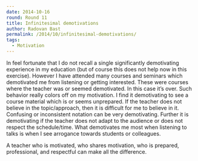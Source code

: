 ```yaml
---
date: 2014-10-16
round: Round 11
title: Infinitesimal demotivations
author: Radovan Bast
permalink: /2014/10/infinitesimal-demotivations/
tags:
  - Motivation
---
```

In feel fortunate that I do not recall a single significantly demotivating experience in my education (but of course this does not help now in this exercise). However I have attended many courses and seminars which demotivated me from listening or getting interested. These were courses where the teacher was or seemed demotivated. In this case it&#8217;s over. Such behavior really colors off on my motivation. I find it demotivating to see a course material which is or seems unprepared. If the teacher does not believe in the topic/approach, then it is difficult for me to believe in it. Confusing or inconsistent notation can be very demotivating. Further it is demotivating if the teacher does not adapt to the audience or does not respect the schedule/time. What demotivates me most when listening to talks is when I see arrogance towards students or colleagues.

A teacher who is motivated, who shares motivation, who is prepared, professional, and respectful can make all the difference.
